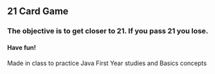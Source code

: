 ## 21 Card Game

### The objective is to get closer to 21. If you pass 21 you lose.

#### Have fun!

Made in class to practice Java First Year studies and Basics concepts
